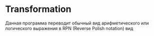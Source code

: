 # Transformation
Данная программа переводит обычный вид арифметического или логического выражения в RPN (Reverse Polish notation) вид
